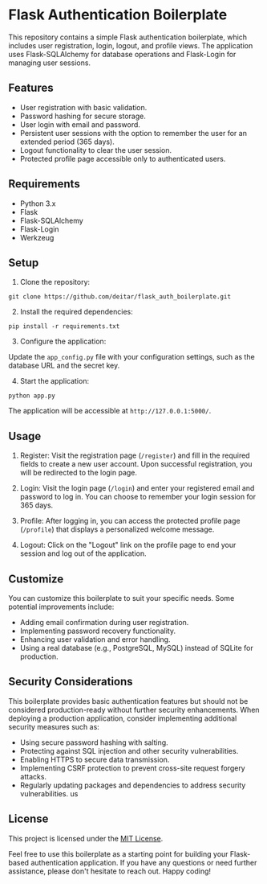 # Flask Authentication Boilerplate

This repository contains a simple Flask authentication boilerplate, which includes user registration, login, logout, and profile views. The application uses Flask-SQLAlchemy for database operations and Flask-Login for managing user sessions.

## Features

- User registration with basic validation.
- Password hashing for secure storage.
- User login with email and password.
- Persistent user sessions with the option to remember the user for an extended period (365 days).
- Logout functionality to clear the user session.
- Protected profile page accessible only to authenticated users.

## Requirements

- Python 3.x
- Flask
- Flask-SQLAlchemy
- Flask-Login
- Werkzeug

## Setup

1. Clone the repository:

`git clone https://github.com/deitar/flask_auth_boilerplate.git`

2. Install the required dependencies:

`pip install -r requirements.txt`

3. Configure the application:

Update the `app_config.py` file with your configuration settings, such as the database URL and the secret key.

4. Start the application:

`python app.py`

The application will be accessible at `http://127.0.0.1:5000/`.

## Usage

1. Register: Visit the registration page (`/register`) and fill in the required fields to create a new user account. Upon successful registration, you will be redirected to the login page.

2. Login: Visit the login page (`/login`) and enter your registered email and password to log in. You can choose to remember your login session for 365 days.

3. Profile: After logging in, you can access the protected profile page (`/profile`) that displays a personalized welcome message.

4. Logout: Click on the "Logout" link on the profile page to end your session and log out of the application.

## Customize

You can customize this boilerplate to suit your specific needs. Some potential improvements include:

- Adding email confirmation during user registration.
- Implementing password recovery functionality.
- Enhancing user validation and error handling.
- Using a real database (e.g., PostgreSQL, MySQL) instead of SQLite for production.

## Security Considerations

This boilerplate provides basic authentication features but should not be considered production-ready without further security enhancements. When deploying a production application, consider implementing additional security measures such as:

- Using secure password hashing with salting.
- Protecting against SQL injection and other security vulnerabilities.
- Enabling HTTPS to secure data transmission.
- Implementing CSRF protection to prevent cross-site request forgery attacks.
- Regularly updating packages and dependencies to address security vulnerabilities.
us
## License

This project is licensed under the [MIT License](LICENSE).

Feel free to use this boilerplate as a starting point for building your Flask-based authentication application. If you have any questions or need further assistance, please don't hesitate to reach out. Happy coding!